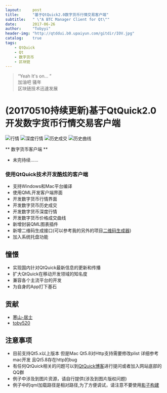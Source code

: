 ```yaml
---
layout:     post
title:      "基于QtQuick2.0数字货币行情交易客户端"
subtitle:   " \"A BTC Manager Client for Qt\""
date:       2017-06-26
author:     "Tobyyi"
header-img: "http://qtddui.b0.upaiyun.com/gitdir/IOV.jpg"
catalog:    true
tags:
    - QtQuick
    - Qt
    - 数字货币
    - 区块链
---
```


> “Yeah It's on... ”
>  <br/>
>  加油吧 骚年
>  <br/>
>  区块链技术迅速发展


# (20170510持续更新)基于QtQuick2.0开发数字货币行情交易客户端

![行情](http://qtddui.b0.upaiyun.com/gitdir/market.png)
![深度行情](http://qtddui.b0.upaiyun.com/gitdir/depth.png)
![历史成交](http://qtddui.b0.upaiyun.com/gitdir/history.png)
![历史曲线](http://qtddui.b0.upaiyun.com/gitdir/chart.png)

** 数字货币客户端 ** 

* 未完待续......

### 使用QtQuick技术开发酷炫的客户端

* 支持Windows和Mac平台编译
* 使用QML开发客户端界面
* 开发数字货币行情界面
* 开发数字货币历史成交
* 开发数字货币深度行情
* 开发数字货币价格成交曲线
* 新增封装QML图表插件
* 新增二维码生成接口(可以参考我的另外的项目[二维码生成器](https://github.com/toby20130333/qtquickqrencode))
* 加入系统托盘功能

## 憧憬

* 实现国内针对QtQuick最新信息的更新和传播
* 扩大QtQuick在移动开发领域的知名度
* 兼容各个主流平台的开发
* 为自身的App打下基石


## 贡献

* [寒山-居士](https://github.com/toby20130333)
* [toby520](http://www.heilqt.com)


## 注意事项

* 目前支持Qt5.x以上版本 但是Mac Qt5.8对Http支持需要修改plist 详细参考mac开发 且Qt5.8存在http的bug
* 有任何QtQuick相关的问题可以到[QtQuick博客](http://www.heilqt.com)进行提问或者加入网站底部的QQ群
* 例子中涉及到图片资源，请自行提供(涉及到图片版权问题)
* 例子中的qml加载路径是相对路径,为了方便调试，请注意不要使用[影子构建](http://www.cnblogs.com/menlsh/archive/2012/07/30/2615974.html)

